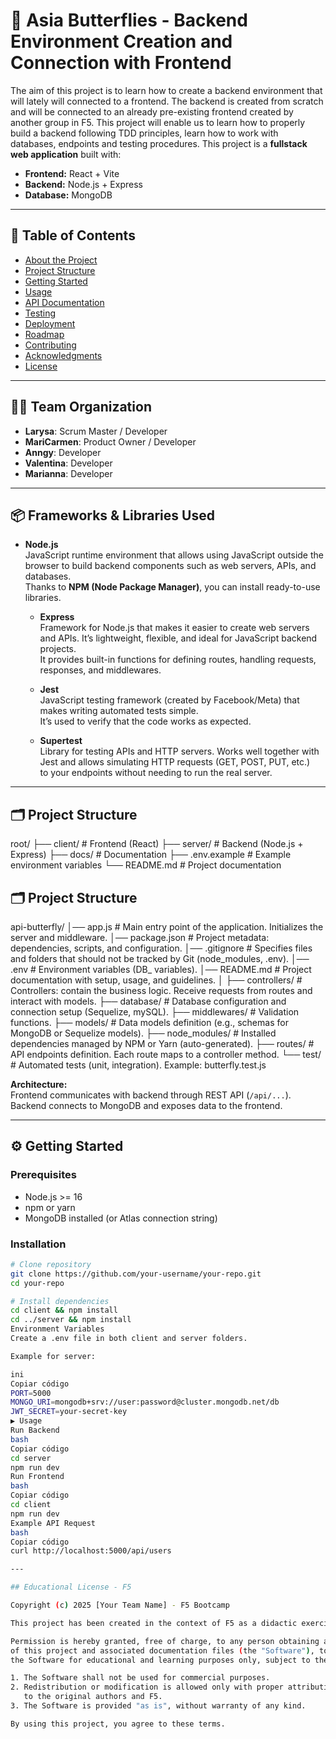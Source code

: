 # 🚀 Asia Butterflies - Backend Environment Creation and Connection with Frontend
The aim of this project is to learn how to create a backend environment that will lately will connected to a frontend. The backend is created from scratch and will be connected to an already pre-existing frontend created by another group in F5. This project will enable us to learn how to properly build a backend following TDD principles, learn how to work with databases, endpoints and testing procedures. 
This project is a **fullstack web application** built with:  
- **Frontend:** React + Vite  
- **Backend:** Node.js + Express  
- **Database:** MongoDB  
---



## 📖 Table of Contents
- [About the Project](#about-the-project)  
- [Project Structure](#project-structure)  
- [Getting Started](#getting-started)  
- [Usage](#usage)  
- [API Documentation](#api-documentation)  
- [Testing](#testing)  
- [Deployment](#deployment)  
- [Roadmap](#roadmap)  
- [Contributing](#contributing)  
- [Acknowledgments](#acknowledgments)  
- [License](#license)  

---
## 👩‍💻 Team Organization
- **Larysa**: Scrum Master / Developer  
- **MariCarmen**: Product Owner / Developer
- **Anngy**: Developer 
- **Valentina**: Developer  
- **Marianna**: Developer  
---
## 📦 Frameworks & Libraries Used

- **Node.js**  
  JavaScript runtime environment that allows using JavaScript outside the browser to build backend components such as web servers, APIs, and databases.  
  Thanks to **NPM (Node Package Manager)**, you can install ready-to-use libraries.  

  - **Express**  
    Framework for Node.js that makes it easier to create web servers and APIs. It’s lightweight, flexible, and ideal for JavaScript backend projects.  
    It provides built-in functions for defining routes, handling requests, responses, and middlewares.  

  - **Jest**  
    JavaScript testing framework (created by Facebook/Meta) that makes writing automated tests simple.  
    It’s used to verify that the code works as expected.  

  - **Supertest**  
    Library for testing APIs and HTTP servers. Works well together with Jest and allows simulating HTTP requests (GET, POST, PUT, etc.)  
    to your endpoints without needing to run the real server.  

---

## 🗂 Project Structure
root/
├── client/ # Frontend (React)
├── server/ # Backend (Node.js + Express)
├── docs/ # Documentation
├── .env.example # Example environment variables
└── README.md # Project documentation

## 🗂 Project Structure

api-butterfly/
│── app.js              # Main entry point of the application. Initializes the server and middleware.
│── package.json        # Project metadata: dependencies, scripts, and configuration.
│── .gitignore          # Specifies files and folders that should not be tracked by Git (node_modules, .env).
│── .env                # Environment variables (DB_ variables).
│── README.md           # Project documentation with setup, usage, and guidelines.
│
├── controllers/        # Controllers: contain the business logic. Receive requests from routes and interact with models.
├── database/           # Database configuration and connection setup (Sequelize, mySQL).
├── middlewares/        # Validation functions. 
├── models/             # Data models definition (e.g., schemas for MongoDB or Sequelize models).
├── node_modules/       # Installed dependencies managed by NPM or Yarn (auto-generated).
├── routes/             # API endpoints definition. Each route maps to a controller method.
└── test/               # Automated tests (unit, integration). Example: butterfly.test.js



**Architecture:**  
Frontend communicates with backend through REST API (`/api/...`).  
Backend connects to MongoDB and exposes data to the frontend.  

---

## ⚙️ Getting Started

### Prerequisites
- Node.js >= 16  
- npm or yarn  
- MongoDB installed (or Atlas connection string)  

### Installation
```bash
# Clone repository
git clone https://github.com/your-username/your-repo.git
cd your-repo

# Install dependencies
cd client && npm install
cd ../server && npm install
Environment Variables
Create a .env file in both client and server folders.

Example for server:

ini
Copiar código
PORT=5000
MONGO_URI=mongodb+srv://user:password@cluster.mongodb.net/db
JWT_SECRET=your-secret-key
▶️ Usage
Run Backend
bash
Copiar código
cd server
npm run dev
Run Frontend
bash
Copiar código
cd client
npm run dev
Example API Request
bash
Copiar código
curl http://localhost:5000/api/users

---

## Educational License - F5

Copyright (c) 2025 [Your Team Name] - F5 Bootcamp

This project has been created in the context of F5 as a didactic exercise.

Permission is hereby granted, free of charge, to any person obtaining a copy 
of this project and associated documentation files (the "Software"), to use 
the Software for educational and learning purposes only, subject to the following conditions:

1. The Software shall not be used for commercial purposes.  
2. Redistribution or modification is allowed only with proper attribution 
   to the original authors and F5.  
3. The Software is provided "as is", without warranty of any kind.  

By using this project, you agree to these terms.